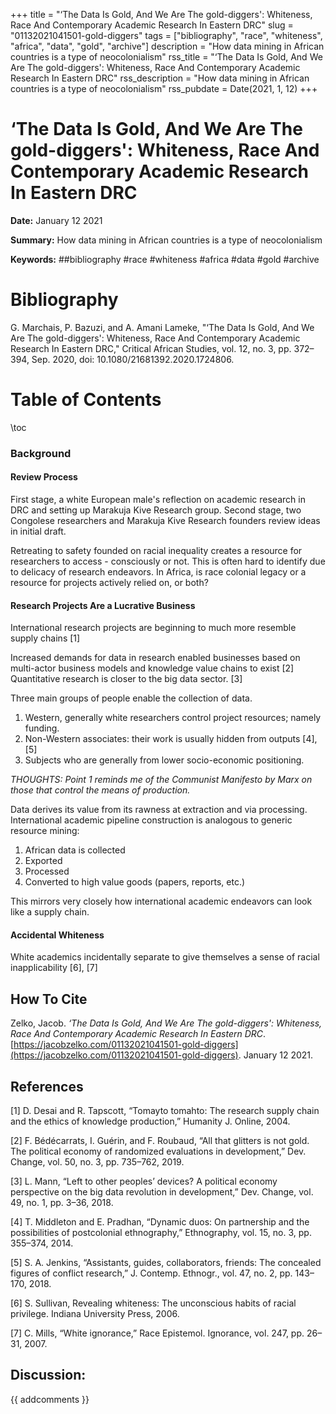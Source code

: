 +++
title = "‘The Data Is Gold, And We Are The gold-diggers': Whiteness, Race And Contemporary Academic Research In Eastern DRC"
slug = "01132021041501-gold-diggers"
tags = ["bibliography", "race", "whiteness", "africa", "data", "gold", "archive"]
description = "How data mining in African countries is a type of neocolonialism"
rss_title = "‘The Data Is Gold, And We Are The gold-diggers': Whiteness, Race And Contemporary Academic Research In Eastern DRC"
rss_description = "How data mining in African countries is a type of neocolonialism"
rss_pubdate = Date(2021, 1, 12)
+++



‘The Data Is Gold, And We Are The gold-diggers': Whiteness, Race And Contemporary Academic Research In Eastern DRC
=========

**Date:** January 12 2021

**Summary:** How data mining in African countries is a type of neocolonialism

**Keywords:** ##bibliography #race #whiteness #africa #data #gold  #archive

Bibliography
==========

G. Marchais, P. Bazuzi, and A. Amani Lameke, "‘The Data Is Gold, And We Are The gold-diggers': Whiteness, Race And Contemporary Academic Research In Eastern DRC," Critical African Studies, vol. 12, no. 3, pp. 372–394, Sep. 2020, doi: 10.1080/21681392.2020.1724806.

Table of Contents
=========

\toc

### Background

#### Review Process

First stage, a white European male's reflection on academic research in DRC and setting up Marakuja Kive Research group.  Second stage, two Congolese researchers and Marakuja Kive Research founders review ideas in initial draft.

Retreating to safety founded on racial inequality creates a resource for researchers to access - consciously or not. This is often hard to identify due to delicacy of research endeavors. In Africa, is race colonial legacy or a resource for projects actively relied on, or both?

#### Research Projects Are a Lucrative Business

International research projects are beginning to much more resemble supply chains [1]

Increased demands for data in research enabled businesses based on multi-actor business models and knowledge value chains to exist [2] Quantitative research is closer to the big data sector. [3]

Three main groups of people enable the collection of data. 

1. Western, generally white researchers control project resources; namely funding.
2. Non-Western associates: their work is usually hidden from outputs [4], [5]
3. Subjects who are generally from lower socio-economic positioning.

*THOUGHTS: Point 1 reminds me of the Communist Manifesto by Marx on those that control the means of production.*

Data derives its value from its rawness at extraction and via processing.  International academic pipeline construction is analogous to generic resource mining: 

1. African data is collected
2. Exported
3. Processed
4. Converted to high value goods (papers, reports, etc.)

This mirrors very closely how international academic endeavors can look like a supply chain.

#### Accidental Whiteness

White academics incidentally separate to give themselves a sense of racial inapplicability [6], [7]
## How To Cite

 Zelko, Jacob. _‘The Data Is Gold, And We Are The gold-diggers': Whiteness, Race And Contemporary Academic Research In Eastern DRC_. [https://jacobzelko.com/01132021041501-gold-diggers](https://jacobzelko.com/01132021041501-gold-diggers). January 12 2021.
## References

[1] D. Desai and R. Tapscott, “Tomayto tomahto: The research supply chain and the ethics of knowledge production,” Humanity J. Online, 2004.

[2] F. Bédécarrats, I. Guérin, and F. Roubaud, “All that glitters is not gold. The political economy of randomized evaluations in development,” Dev. Change, vol. 50, no. 3, pp. 735–762, 2019.

[3] L. Mann, “Left to other peoples’ devices? A political economy perspective on the big data revolution in development,” Dev. Change, vol. 49, no. 1, pp. 3–36, 2018.

[4] T. Middleton and E. Pradhan, “Dynamic duos: On partnership and the possibilities of postcolonial ethnography,” Ethnography, vol. 15, no. 3, pp. 355–374, 2014.

[5] S. A. Jenkins, “Assistants, guides, collaborators, friends: The concealed figures of conflict research,” J. Contemp. Ethnogr., vol. 47, no. 2, pp. 143–170, 2018.

[6] S. Sullivan, Revealing whiteness: The unconscious habits of racial privilege. Indiana University Press, 2006.

[7] C. Mills, “White ignorance,” Race Epistemol. Ignorance, vol. 247, pp. 26–31, 2007.
## Discussion: 

{{ addcomments }}
